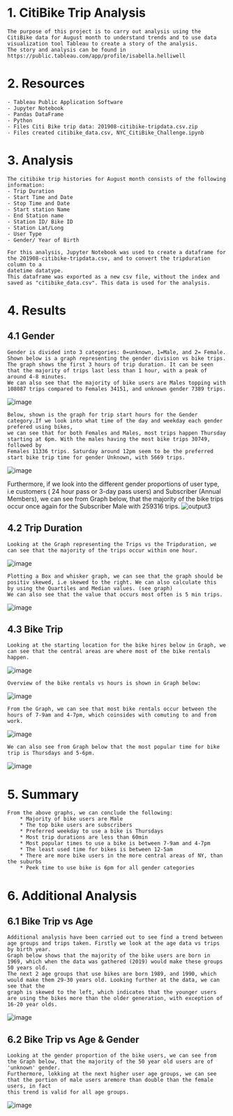 # 1. CitiBike Trip Analysis
    The purpose of this project is to carry out analysis using the CitiBike data for August month to understand trends and to use data 
    visualization tool Tableau to create a story of the analysis.
    The story and analysis can be found in  https://public.tableau.com/app/profile/isabella.helliwell
    
# 2. Resources
    - Tableau Public Application Software
    - Jupyter Notebook
    - Pandas DataFrame
    - Python
    - Files Citi Bike trip data: 201908-citibike-tripdata.csv.zip
    - Files created citibike_data.csv, NYC_CitiBike_Challenge.ipynb
    
# 3. Analysis
    The citibike trip histories for August month consists of the following information:
    - Trip Duration
    - Start Time and Date
    - Stop Time and Date
    - Start station Name
    - End Station name
    - Station ID/ Bike ID
    - Station Lat/Long
    - User Type
    - Gender/ Year of Birth
    
    For this analysis, Jupyter Notebook was used to create a dataframe for the 201908-citibike-tripdata.csv, and to convert the tripduration column to a
    datetime datatype.
    This dataframe was exported as a new csv file, without the index and saved as "citibike_data.csv". This data is used for the analysis.

# 4. Results
## 4.1 Gender 
    Gender is divided into 3 categories: 0=unknown, 1=Male, and 2= Female. Shown below is a graph representing the gender division vs bike trips. 
    The graph shows the first 3 hours of trip duration. It can be seen that the majority of trips last less than 1 hour, with a peak of around 4-8 minutes.
    We can also see that the majority of bike users are Males topping with 108087 trips compared to Females 34151, and unknown gender 7389 trips.
![image](https://user-images.githubusercontent.com/85843030/134773361-215f2c9c-f063-41d9-a0bb-fd6fb8bda0cc.png)



    Below, shown is the graph for trip start hours for the Gender category.If we look into what time of the day and weekday each gender prefered using bikes, 
    we can see that for both Females and Males, most trips happen Thursday starting at 6pm. With the males having the most bike trips 30749, followed by 
    Females 11336 trips. Saturday around 12pm seem to be the preferred start bike trip time for gender Unknown, with 5669 trips.
 ![image](https://user-images.githubusercontent.com/85843030/134774127-3237bf1b-6b39-4db1-8d50-28c749e29d69.png)
   
   
   Furthermore, if we look into the different gender proportions of user type, i.e customers ( 24 hour pass or 3-day pass users) and Subscriber (Annual Members),
   we can see from Graph below, that the majority of the bike trips occur once again for the Subscriber Male with 259316 trips.
![output3](https://user-images.githubusercontent.com/85843030/134774442-3f260d90-0e13-44db-b103-356744e53c70.png)
   
   
## 4.2 Trip Duration
    Looking at the Graph representing the Trips vs the Tripduration, we can see that the majority of the trips occur within one hour. 
 ![image](https://user-images.githubusercontent.com/85843030/134776599-1ac9a311-4680-4cc2-8408-d82865c793e8.png)


    Plotting a Box and whisker graph, we can see that the graph should be positiv skewed, i.e skewed to the right. We can also calculate this
    by using the Quartiles and Median values. (see graph)
    We can also see that the value that occurs most often is 5 min trips.
![image](https://user-images.githubusercontent.com/85843030/134780261-c837714d-4010-4f2e-aafe-b0e5b5372960.png)


## 4.3 Bike Trip
    Looking at the starting location for the bike hires below in Graph, we can see that the central areas are where most of the bike rentals happen.
![image](https://user-images.githubusercontent.com/85843030/134781640-2ddcd845-67df-4244-ac90-9e382a904482.png)


    Overview of the bike rentals vs hours is shown in Graph below:
![image](https://user-images.githubusercontent.com/85843030/134780740-26469122-980d-4bf5-b6aa-951a66b34b03.png)

  
    From the Graph, we can see that most bike rentals occur between the hours of 7-9am and 4-7pm, which coinsides with comuting to and from work.
![image](https://user-images.githubusercontent.com/85843030/134780671-8c3550f8-8ab6-4e39-8b0d-0cc78fbfd0ff.png)

    We can also see from Graph below that the most popular time for bike trip is Thursdays and 5-6pm.
 ![image](https://user-images.githubusercontent.com/85843030/134780855-a405b386-c19c-414e-a1d0-c1a93a13d55f.png)

# 5. Summary
    From the above graphs, we can conclude the following:
        * Majority of bike users are Male
        * The top bike users are subscribers
        * Preferred weekday to use a bike is Thursdays
        * Most trip durations are less than 60min
        * Most popular times to use a bike is between 7-9am and 4-7pm
        * The least used time for bikes is between 12-5am
        * There are more bike users in the more central areas of NY, than the suburbs
        * Peek time to use bike is 6pm for all gender categories
        

# 6. Additional Analysis
## 6.1 Bike Trip vs Age 
    Additional analysis have been carried out to see find a trend between age groups and trips taken. Firstly we look at the age data vs trips by birth year.
    Graph below shows that the majority of the bike users are born in 1969, which when the data was gathered (2019) would make these groups 50 years old.
    The next 2 age groups that use bikes are born 1989, and 1990, which would make them 29-30 years old. Looking further at the data, we can see that the 
    graph is skewed to the left, which indicates that the younger users are using the bikes more than the older generation, with exception of 16-20 year olds.
![image](https://user-images.githubusercontent.com/85843030/134781102-b28615ce-4694-4023-9826-266181f63588.png)
    
## 6.2 Bike Trip vs Age & Gender
    Looking at the gender proportion of the bike users, we can see from the Graph below, that the majority of the 50 year old users are of 'unknown' gender. 
    Furthermore, lokking at the next higher user age groups, we can see that the portion of male users aremore than double than the female users, in fact
    this trend is valid for all age groups.
![image](https://user-images.githubusercontent.com/85843030/134781741-50835685-bcb2-4944-bb66-539815dd4583.png)
    
    

   
